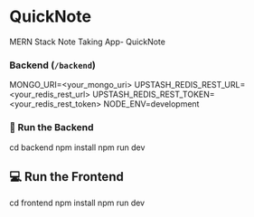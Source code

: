 # QuickNote

MERN Stack Note Taking App- QuickNote

### Backend (`/backend`)

MONGO_URI=<your_mongo_uri>
UPSTASH_REDIS_REST_URL=<your_redis_rest_url>
UPSTASH_REDIS_REST_TOKEN=<your_redis_rest_token>
NODE_ENV=development


### 🔧 Run the Backend

cd backend
npm install
npm run dev

## 💻 Run the Frontend

cd frontend
npm install
npm run dev

